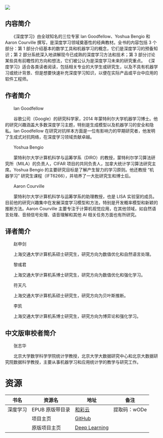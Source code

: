 ![](http://img3m2.ddimg.cn/32/0/25111382-1_u_3.jpg)

## 内容简介

　　《深度学习》由全球知名的三位专家 Ian Goodfellow、Yoshua Bengio 和 Aaron Courville 撰写，是深度学习领域奠基性的经典教材。全书的内容包括 3 个部分：第 1 部分介绍基本的数学工具和机器学习的概念，它们是深度学习的预备知识；第 2 部分系统深入地讲解现今已成熟的深度学习方法和技术；第 3 部分讨论某些具有前瞻性的方向和想法，它们被公认为是深度学习未来的研究重点。 《深度学习》适合各类读者阅读，包括相关专业的大学生或研究生，以及不具有机器学习或统计背景、但是想要快速补充深度学习知识，以便在实际产品或平台中应用的软件工程师。

## 作者简介

　　Ian Goodfellow

　　谷歌公司（Google）的研究科学家，2014 年蒙特利尔大学机器学习博士。他的研究兴趣涵盖大多数深度学习主题，特别是生成模型以及机器学习的安全和隐私。Ian Goodfellow 在研究对抗样本方面是一位有影响力的早期研究者，他发明了生成式对抗网络，在深度学习领域贡献卓越。

　　Yoshua Bengio

　　蒙特利尔大学计算机科学与运筹学系（DIRO）的教授，蒙特利尔学习算法研究所（MILA）的负责人，CIFAR 项目的共同负责人，加拿大统计学习算法研究主席。Yoshua Bengio 的主要研究目标是了解产生智力的学习原则。他还教授 “机器学习” 研究生课程（IFT6266），并培养了一大批研究生和博士后。

　　Aaron Courville

　　蒙特利尔大学计算机科学与运筹学系的助理教授，也是 LISA 实验室的成员。目前他的研究兴趣集中在发展深度学习模型和方法，特别是开发概率模型和新颖的推断方法。Aaron Courville 主要专注于计算机视觉应用，在其他领域，如自然语言处理、音频信号处理、语音理解和其他 AI 相关任务方面也有所研究。

## 译者简介

　　赵申剑

　　上海交通大学计算机系硕士研究生，研究方向为数值优化和自然语言处理。

　　黎彧君

　　上海交通大学计算机系博士研究生，研究方向为数值优化和强化学习。

　　符天凡

　　上海交通大学计算机系硕士研究生，研究方向为贝叶斯推断。

　　李凯

　　上海交通大学计算机系博士研究生，研究方向为博弈论和强化学习。

## 中文版审校者简介

　　张志华

　　北京大学数学科学学院统计学教授，北京大学大数据研究中心和北京大数据研究院数据科学教授，主要从事机器学习和应用统计学的教学与研究工作。

# 资源

|书名|资源名|地址|备注|
|---|---|---|---|
|深度学习|EPUB 原版带目录|[和彩云](http://caiyun.feixin.10086.cn/dl/0n5CfnpHJrLwb)|提取码：wODe|
||项目主页|[GitHub](https://github.com/exacity/deeplearningbook-chinese)||
||原版项目主页|[Deep Learning](http://www.deeplearningbook.org/)||
